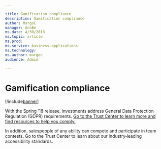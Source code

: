 ```yaml
---

title: Gamification compliance
description: Gamification compliance
author: MargoC
manager: AnnBe
ms.date: 4/30/2018
ms.topic: article
ms.prod: 
ms.service: business-applications
ms.technology: 
ms.author: margoc
audience: Admin

---
```

#  Gamification compliance




[!include[banner](../../../includes/banner.md)]

With the Spring ’18 release, investments address General Data Protection
Regulation (GDPR) requirements. [Go to the Trust Center to learn more and find
resources to help you
comply.](https://www.microsoft.com/en-us/TrustCenter/Privacy/gdpr/default.aspx)

In addition, salespeople of any ability can compete and participate in team
contests. Go to the Trust Center to learn about our industry‑leading
accessibility standards.


